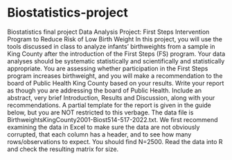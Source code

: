 # Biostatistics-project
Biostatistics final project 
Data Analysis Project: First Steps Intervention Program to Reduce Risk of Low Birth Weight
In this project, you will use the tools discussed in class to analyze infants’ birthweights from a 
sample in King County after the introduction of the First Steps (FS) program. Your data 
analyses should be systematic statistically and scientifically and statistically appropriate. You 
are assessing whether participation in the First Steps program increases birthweight, and you will 
make a recommendation to the board of Public Health King County based on your results. 
Write your report as though you are addressing the board of Public Health. Include an 
abstract, very brief Introduction, Results and Discussion, along with your recommendations. A 
partial template for the report is given in the guide below, but you are NOT restricted to this 
verbage.
The data file is BirthweightsKingCounty2001-Biost514-517-2022.txt. We first recommend 
examining the data in Excel to make sure the data are not obviously corrupted, that each column 
has a header, and to see how many rows/observations to expect. You should find N=2500. Read 
the data into R and check the resulting matrix for size.
